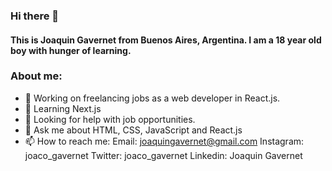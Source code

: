 ### Hi there 👋
#### This is Joaquin Gavernet from Buenos Aires, Argentina. I am a 18 year old boy with hunger of learning. 

### About me:
- 🔭 Working on freelancing jobs as a web developer in React.js. 
- 🌱 Learning Next.js
- 🤔 Looking for help with job opportunities.
- 💬 Ask me about HTML, CSS, JavaScript and React.js
- 📫 How to reach me: 
  Email: joaquingavernet@gmail.com
  Instagram: joaco_gavernet
  Twitter: joaco_gavernet
  Linkedin: Joaquin Gavernet
